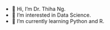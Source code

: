 - 👋 Hi, I’m Dr. Thiha Ng.
- 👀 I’m interested in Data Science.
- 🌱 I’m currently learning Python and R.

<!---
thihanaung-thnn/thihanaung-thnn is a ✨ special ✨ repository because its `README.md` (this file) appears on your GitHub profile.
You can click the Preview link to take a look at your changes.
--->
